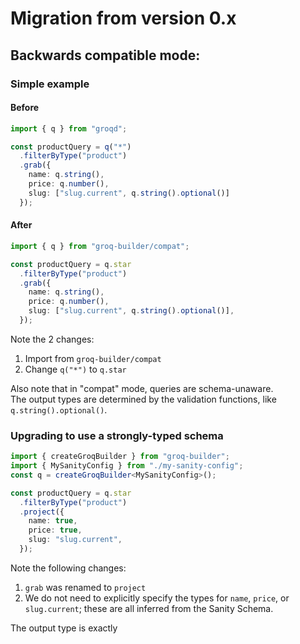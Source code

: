 # Migration from version 0.x

## Backwards compatible mode:


### Simple example

#### Before
```ts
import { q } from "groqd";

const productQuery = q("*")
  .filterByType("product")
  .grab({
    name: q.string(),
    price: q.number(),
    slug: ["slug.current", q.string().optional()]
  });
```

#### After
```ts
import { q } from "groq-builder/compat";

const productQuery = q.star
  .filterByType("product")
  .grab({
    name: q.string(),
    price: q.number(),
    slug: ["slug.current", q.string().optional()],
  });
```

Note the 2 changes:
1. Import from `groq-builder/compat`
2. Change `q("*")` to `q.star`

Also note that in "compat" mode, queries are schema-unaware.  
The output types are determined by the validation functions, like `q.string().optional()`. 


### Upgrading to use a strongly-typed schema 
```ts
import { createGroqBuilder } from "groq-builder";
import { MySanityConfig } from "./my-sanity-config";
const q = createGroqBuilder<MySanityConfig>();

const productQuery = q.star
  .filterByType("product")
  .project({
    name: true,
    price: true,
    slug: "slug.current",
  });
```
Note the following changes:
1. `grab` was renamed to `project`
2. We do not need to explicitly specify the types for `name`, `price`, or `slug.current`; these are all inferred from the Sanity Schema.

The output type is exactly
